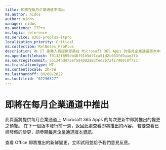 ```yaml
---
title: 即將在每月企業通道中推出
ms.author: nidos
author: nidos
manager: nidos
ms.audience: ITPro
ms.topic: reference
ms.service: o365-proplus-itpro
localization_priority: Critical
ms.collection: RelNotes_ProPlus
description: 為 IT 專業人員提供即將在 Microsoft 365 Apps 的每月企業通道版本中推出的變更之預覽
ms.openlocfilehash: f0132f895db48f91b5d71ca51d2c663fd9aae2fb
ms.sourcegitcommit: 55134bd473ef594082a83fed2672f17480c8f72c
ms.translationtype: HT
ms.contentlocale: zh-TW
ms.lasthandoff: 08/09/2022
ms.locfileid: "67296527"
---
```

# <a name="coming-soon-to-the-monthly-enterprise-channel"></a>即將在每月企業通道中推出

此頁面將提供每月企業通道上 Microsoft 365 Apps 的每次更新中即將推出的變更之預覽。 在下一個版本發行前一週，返回此處查看即將推出的內容。 若要查看已經發佈的變更，請參閱[每月企業通道版本資訊](monthly-enterprise-channel.md)。

[//]: # (DO NOT REMOVE)



查看 Office 即將推出的新鮮變更，立即試用並給予我們意見反應。



